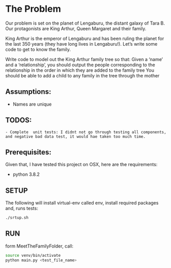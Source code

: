 # The Problem
 Our problem is set on the planet of Lengaburu, the distant galaxy of Tara B. Our protagonists are King Arthur, Queen Margaret and their family.

 King Arthur is the emperor of Lengaburu and has been ruling the planet for the last 350 years (they have long lives in Lengaburu!). Let’s write some code to get to know the family.

Write code to model out the King Arthur family tree so that:
 Given a ‘name’ and a ‘relationship’, you should output the people corresponding to the relationship
in the order in which they are added to the family tree
 You should be able to add a child to any family in the tree through the mother

## Assumptions:
  - Names are unique
## TODOS:
    - Complete  unit tests: I didnt not go through testing all components, and negative bad data test, it would hae taken too much time.

## Prerequisites:
Given that, I have tested this project on OSX, here are the requirements:
 - python 3.8.2

## SETUP
The following will install virtual-env called env, install required packages and, runs tests:
```bash
./srtup.sh
 ```

 ## RUN
 form MeetTheFamilyFolder, call:
 ```bash
 source venv/bin/activate
 python main.py <test_file_name>
 ```